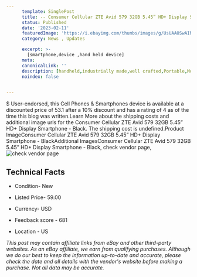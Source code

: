 ```yaml
---
      template: SinglePost
      title: -- Consumer Cellular ZTE Avid 579 32GB 5.45” HD+ Display Smartphone - Black
      status: Published
      date: '2023-02-11'
      featuredImage: 'https://i.ebayimg.com/thumbs/images/g/UsUAAOSwAIhj4buB/s-l225.jpg'
      category: News , Updates

      excerpt: >-
        [smartphone,device ,hand held device]
      meta:
      canonicalLink: ''
      description: [handheld,industrially made,well crafted,Portable,Mobile,Compact,Convenient,Lightweight,Maneuverable,Man-portable,Miniature,Carriable,Hand-held,Light,Holdable,Transportable,Mobile device,Pocket-sized,On-the-go,Wireless,Cordless,Compact size,Convenient size, smartphone,device ,hand held device]
      noindex: false

        
---
```

$
    User-endorsed, this Cell Phones & Smartphones device is available at a discounted price of 53.1 after a 10% discount and has a rating of 4 as of the time this blog was written.Learn More about the shipping costs and additional image urls for the Consumer Cellular ZTE Avid 579 32GB 5.45” HD+ Display Smartphone - Black. The shipping cost is undefined.Product ImageConsumer Cellular ZTE Avid 579 32GB 5.45” HD+ Display Smartphone - BlackAdditional ImagesConsumer Cellular ZTE Avid 579 32GB 5.45” HD+ Display Smartphone - Black, check vendor page, ![check vendor page](https://origin-galleryplus.ebayimg.com/ws/web/285137018446_2_0_1/225x225.jpg,https://origin-galleryplus.ebayimg.com/ws/web/285137018446_3_0_1/225x225.jpg,https://origin-galleryplus.ebayimg.com/ws/web/285137018446_4_0_1/225x225.jpg)
    
    

 ## Technical Facts 



     
      

 - Condition- New 


      

 - Listed Price- 59.00 


      

 - Currency- USD 


      

 - Feedback score - 681 


      

 - Location - US 


      
      

 *_This post may contain affiliate links from eBay and other third-party websites. As an eBay affiliate, we earn from qualifying purchases. Although we do our best to keep the information up-to-date and accurate, please check the date and all details with the vendor's website before making a purchase. Not all data may be accurate._*



    
    
    
    
    
